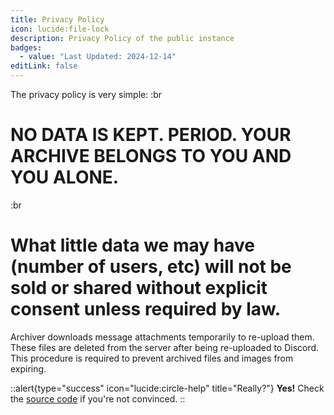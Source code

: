 ```yaml
---
title: Privacy Policy
icon: lucide:file-lock
description: Privacy Policy of the public instance
badges:
  - value: "Last Updated: 2024-12-14"
editLink: false
---
```


The privacy policy is very simple:
:br
# NO DATA IS KEPT. PERIOD. YOUR ARCHIVE BELONGS TO YOU AND YOU ALONE.
:br
# What little data we may have (number of users, etc) will not be sold or shared without explicit consent unless required by law.

Archiver downloads message attachments temporarily to re-upload them. These files are deleted from the server after being re-uploaded to Discord. This procedure is required to prevent archived files and images from expiring.

::alert{type="success" icon="lucide:circle-help" title="Really?"}
**Yes!** Check the [source code](https://github.com/Ast3risk-ops/archiver/blob/main/main.py) if you're not convinced.
::
